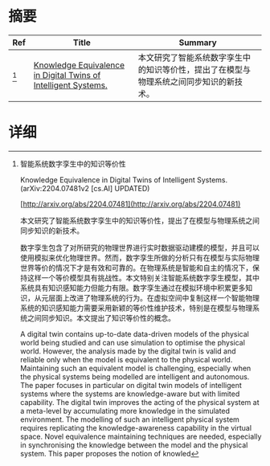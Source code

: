 # 摘要

| Ref | Title | Summary |
| --- | --- | --- |
| [^1] | [Knowledge Equivalence in Digital Twins of Intelligent Systems.](http://arxiv.org/abs/2204.07481) | 本文研究了智能系统数字孪生中的知识等价性，提出了在模型与物理系统之间同步知识的新技术。 |

# 详细

[^1]: 智能系统数字孪生中的知识等价性

    Knowledge Equivalence in Digital Twins of Intelligent Systems. (arXiv:2204.07481v2 [cs.AI] UPDATED)

    [http://arxiv.org/abs/2204.07481](http://arxiv.org/abs/2204.07481)

    本文研究了智能系统数字孪生中的知识等价性，提出了在模型与物理系统之间同步知识的新技术。

    

    数字孪生包含了对所研究的物理世界进行实时数据驱动建模的模型，并且可以使用模拟来优化物理世界。然而，数字孪生所做的分析只有在模型与实际物理世界等价的情况下才是有效和可靠的。在物理系统是智能和自主的情况下，保持这样一个等价模型具有挑战性。本文特别关注智能系统数字孪生模型，其中系统具有知识感知能力但能力有限。数字孪生通过在模拟环境中积累更多知识，从元层面上改进了物理系统的行为。在虚拟空间中复制这样一个智能物理系统的知识感知能力需要采用新颖的等价性维护技术，特别是在模型与物理系统之间同步知识。本文提出了知识等价性的概念。

    A digital twin contains up-to-date data-driven models of the physical world being studied and can use simulation to optimise the physical world. However, the analysis made by the digital twin is valid and reliable only when the model is equivalent to the physical world. Maintaining such an equivalent model is challenging, especially when the physical systems being modelled are intelligent and autonomous. The paper focuses in particular on digital twin models of intelligent systems where the systems are knowledge-aware but with limited capability. The digital twin improves the acting of the physical system at a meta-level by accumulating more knowledge in the simulated environment. The modelling of such an intelligent physical system requires replicating the knowledge-awareness capability in the virtual space. Novel equivalence maintaining techniques are needed, especially in synchronising the knowledge between the model and the physical system. This paper proposes the notion of knowled
    

